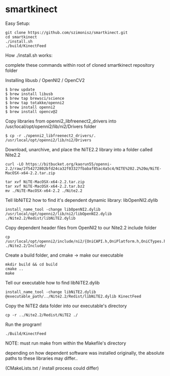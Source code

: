 # smartkinect

Easy Setup:
```
git clone https://github.com/szimonisz/smartkinect.git
cd smartkinect
./install.sh
./build/KinectFeed
```

How ./install.sh works:

complete these commands within root of cloned smartkinect repository folder

Installing libusb / OpenNI2 / OpenCV2
```
$ brew update
$ brew install libusb
$ brew tap brewsci/science
$ brew tap totakke/openni2
$ brew install openni2
$ brew install opencv@2
```

Copy libraries from openni2_libfreenect2_drivers into /usr/local/opt/openni2/lib/ni2/Drivers folder
```
$ cp -r ./openni2_libfreenect2_drivers/. /usr/local/opt/openni2/lib/ni2/Drivers
```

Download, unarchive, and place the NiTE2.2 library into a folder called Nite2.2
```
curl -LO https://bitbucket.org/kaorun55/openni-2.2/raw/2f54272802bfd24ca32f03327fbabaf85ac4a5c4/NITE%202.2%20α/NiTE-MacOSX-x64-2.2.tar.zip

tar xvf NiTE-MacOSX-x64-2.2.tar.zip
tar xvf NiTE-MacOSX-x64-2.2.tar.bz2
mv ./NiTE-MacOSX-x64-2.2 ./Nite2.2
```
Tell libNiTE2 how to find it's dependent dynamic library: libOpenNI2.dylib
```
install_name_tool -change libOpenNI2.dylib /usr/local/opt/openni2/lib/ni2/libOpenNI2.dylib ./Nite2.2/Redist/libNiTE2.dylib
```
Copy dependent header files from OpenNI2 to our Nite2.2 include folder
```
cp /usr/local/opt/openni2/include/ni2/{OniCAPI.h,OniPlatform.h,OniCTypes.h,OpenNI.h} ./Nite2.2/Include/
```
Create a build folder, and cmake -> make our executable
```
mkdir build && cd build
cmake ..
make
```
Tell our executable how to find libNiTE2.dylib
```
install_name_tool -change libNiTE2.dylib @executable_path/../Nite2.2/Redist/libNiTE2.dylib KinectFeed
```
Copy the NiTE2 data folder into our executable's directory
```
cp -r ../Nite2.2/Redist/NiTE2 ./
```
Run the program!
```
./Build/KinectFeed 
```

NOTE: 
must run make from within the Makefile's directory

depending on how dependent software was installed originally, the absolute paths to these libraries may differ..

(CMakeLists.txt / install process could differ)
